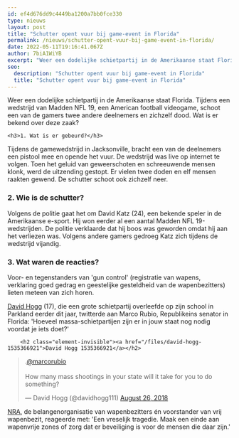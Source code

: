 ```yaml
---
id: ef4d676dd9c4449ba1200a7bb0fce330
type: nieuws
layout: post
title: "Schutter opent vuur bij game-event in Florida"
permalink: /nieuws/schutter-opent-vuur-bij-game-event-in-florida/
date: 2022-05-11T19:16:41.067Z
author: 7biA1WiYB
excerpt: "Weer een dodelijke schietpartij in de Amerikaanse staat Florida. Tijdens een wedstrijd van Madden NFL 19, een American football videogame, schoot een van de gamers twee andere deelnemers en zichzelf dood. Wat is er bekend over deze zaak?  "
seo:
  description: "Schutter opent vuur bij game-event in Florida"
  title: "Schutter opent vuur bij game-event in Florida"
---
```

Weer een dodelijke schietpartij in de Amerikaanse staat Florida. Tijdens een wedstrijd van Madden NFL 19, een American football videogame, schoot een van de gamers twee andere deelnemers en zichzelf dood. Wat is er bekend over deze zaak?  

    <h3>1. Wat is er gebeurd?</h3>
<p>Tijdens de gamewedstrijd in Jacksonville, bracht een van de deelnemers een pistool mee en opende het vuur. De wedstrijd was live op internet te volgen. Toen het geluid van geweerschoten en schreeuwende mensen klonk, werd de uitzending gestopt. Er vielen twee doden en elf mensen raakten gewend. De schutter schoot ook zichzelf neer. </p>
<h3>2. Wie is de schutter?</h3>
<p>Volgens de politie gaat het om David Katz (24), een bekende speler in de Amerikaanse e-sport. Hij won eerder al een aantal Madden NFL 19-wedstrijden. De politie verklaarde dat hij boos was geworden omdat hij aan het verliezen was. Volgens andere gamers gedroeg Katz zich tijdens de wedstrijd vijandig.</p>
<h3>3. Wat waren de reacties?</h3>
<p>Voor- en tegenstanders van 'gun control' (registratie van wapens, verklaring goed gedrag en geestelijke gesteldheid van de wapenbezitters) lieten meteen van zich horen.</p>
<p><a href="https://7dagen.netlify.app/nieuws/overlevende-scholier-ooggetuige-acteur" target="_blank">David Hogg</a> (17), die een grote schietpartij overleefde op zijn school in Parkland eerder dit jaar, twitterde aan Marco Rubio, Republikeins senator in Florida: 'Hoeveel massa-schietpartijen zijn er in jouw staat nog nodig voordat je iets doet?' <div class="media media-element-container media-default"><div id="file-534412" class="file file-document file-text-oembed">

        <h2 class="element-invisible"><a href="/files/david-hogg-1535366921">David Hogg 1535366921</a></h2>
    
  
  <div class="content">
    
<blockquote class="twitter-tweet" data-width="550"><p lang="en" dir="ltr">.<a href="https://twitter.com/marcorubio?ref_src=twsrc%5Etfw">@marcorubio</a>  <br><br>How many mass shootings in your state will it take for you to do something?</p>&mdash; David Hogg (@davidhogg111) <a href="https://twitter.com/davidhogg111/status/1033801906836135936?ref_src=twsrc%5Etfw">August 26, 2018</a></blockquote>
<script async="" src="https://platform.twitter.com/widgets.js" charset="utf-8"></script>
  </div>

  
</div>
</div>
<p><a href="https://7dagen.netlify.app/nieuws/leeftijd-wapenwetgeving-voorlopig-niet-verhoogd" target="_blank">NRA</a>, de belangenorganisatie van wapenbezitters én voorstander van vrij wapenbezit, reageerde met: 'Een vreselijk tragedie. Maak een einde aan wapenvrije zones of zorg dat er beveiliging is voor de mensen die daar zijn.'</p>  
